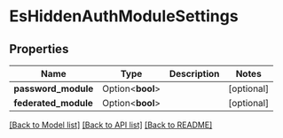 # EsHiddenAuthModuleSettings

## Properties

Name | Type | Description | Notes
------------ | ------------- | ------------- | -------------
**password_module** | Option<**bool**> |  | [optional]
**federated_module** | Option<**bool**> |  | [optional]

[[Back to Model list]](../README.md#documentation-for-models) [[Back to API list]](../README.md#documentation-for-api-endpoints) [[Back to README]](../README.md)


